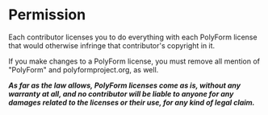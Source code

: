 # Permission

Each contributor licenses you to do everything with each PolyForm license that would otherwise infringe that contributor's copyright in it.

If you make changes to a PolyForm license, you must remove all mention of "PolyForm" and polyformproject.org, as well.

***As far as the law allows, PolyForm licenses come as is, without any warranty at all, and no contributor will be liable to anyone for any damages related to the licenses or their use, for any kind of legal claim.***
